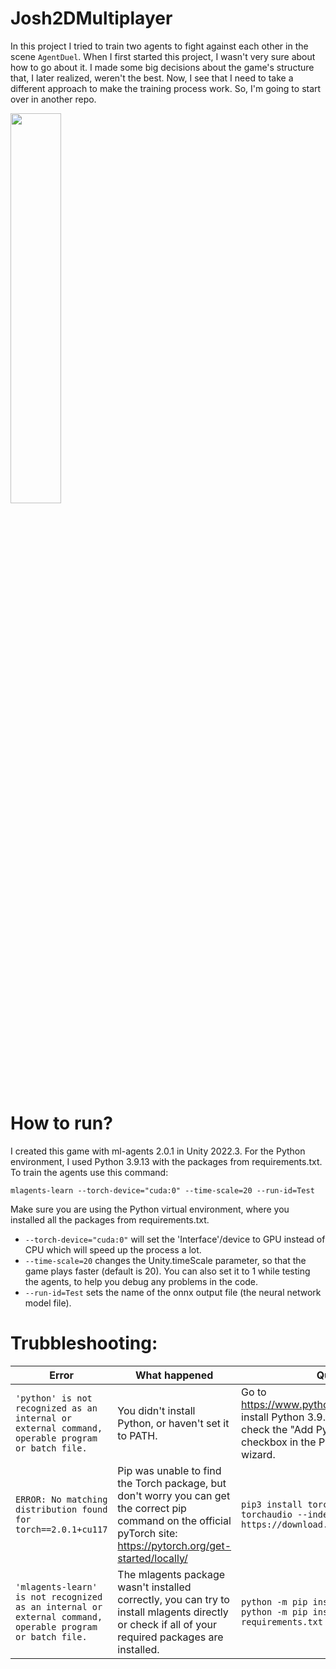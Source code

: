 # Josh2DMultiplayer
In this project I tried to train two agents to fight against each other in the scene ```AgentDuel```. 
When I first started this project, I wasn't very sure about how to go about it. I made some big decisions about the game's structure that, I later realized, weren't the best. Now, I see that I need to take a different approach to make the training process work. So, I'm going to start over in another repo.

<img src="https://github.com/Martin1458/Josh2DMultiplayer/assets/91092809/f99fa895-2040-4351-9b01-93fd39ba7282" width=40% height=40%>

# How to run?
I created this game with ml-agents 2.0.1 in Unity 2022.3. For the Python environment, I used Python 3.9.13 with the packages from requirements.txt.
To train the agents use this command:

```mlagents-learn --torch-device="cuda:0" --time-scale=20 --run-id=Test```

Make sure you are using the Python virtual environment, where you installed all the packages from requirements.txt.
  
- ```--torch-device="cuda:0"``` will set the 'Interface'/device to GPU instead of CPU which will speed up the process a lot.
- ```--time-scale=20``` changes the Unity.timeScale parameter, so that the game plays faster (default is 20). You can also set it to 1 while testing the agents, to help you debug any problems in the code.
- ```--run-id=Test``` sets the name of the onnx output file (the neural network model file).

# Trubbleshooting:
| Error | What happened | Quick fix |
| -------- | -------- | -------- |
| ```'python' is not recognized as an internal or external command, operable program or batch file.```  | You didn't install Python, or haven't set it to PATH. | Go to https://www.python.org/downloads/ and install Python 3.9.13. And make sure to check the "Add Python 3.9 to PATH" checkbox in the Python installation wizard. |
| ```ERROR: No matching distribution found for torch==2.0.1+cu117```  | Pip was unable to find the Torch package, but don't worry you can get the correct pip command on the official pyTorch site: https://pytorch.org/get-started/locally/  | ```pip3 install torch torchvision torchaudio --index-url https://download.pytorch.org/whl/cu117```  |
|  ```'mlagents-learn' is not recognized as an internal or external command, operable program or batch file. ```  | The mlagents package wasn't installed correctly, you can try to install mlagents directly or check if all of your required packages are installed. | ```python -m pip install mlagents==0.30.0``` ```python -m pip install -r requirements.txt ```  |

